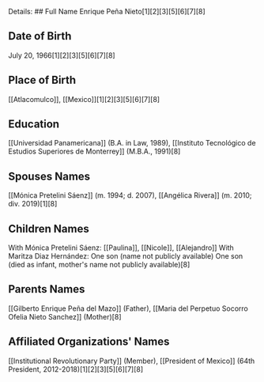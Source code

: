 Details: ## Full Name
Enrique Peña Nieto[1][2][3][5][6][7][8]

## Date of Birth
July 20, 1966[1][2][3][5][6][7][8]

## Place of Birth
[[Atlacomulco]], [[Mexico]][1][2][3][5][6][7][8]

## Education
[[Universidad Panamericana]] (B.A. in Law, 1989),
[[Instituto Tecnológico de Estudios Superiores de Monterrey]] (M.B.A., 1991)[8]

## Spouses Names
[[Mónica Pretelini Sáenz]] (m. 1994; d. 2007),
[[Angélica Rivera]] (m. 2010; div. 2019)[1][8]

## Children Names
With Mónica Pretelini Sáenz: [[Paulina]], [[Nicole]], [[Alejandro]]
With Maritza Diaz Hernández: One son (name not publicly available)
One son (died as infant, mother's name not publicly available)[8]

## Parents Names
[[Gilberto Enrique Peña del Mazo]] (Father),
[[Maria del Perpetuo Socorro Ofelia Nieto Sanchez]] (Mother)[8]

## Affiliated Organizations' Names
[[Institutional Revolutionary Party]] (Member),
[[President of Mexico]] (64th President, 2012-2018)[1][2][3][5][6][7][8]

